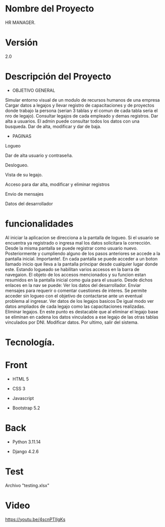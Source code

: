 # Nombre del Proyecto

HR MANAGER.

# Versión

2.0

# Descripción del Proyecto

- OBJETIVO GENERAL

Simular entorno visual de un modulo de recursos humanos de una empresa
Cargar datos a legajos y llevar registro de capacitaciones y de proyectos donde trabajo la persona (serian 3 tablas y el comun de cada tabla seria el nro de legajo).
Consultar legajos de cada empleado y demas registros.
Dar alta a usuarios.
El admin puede consultar todos los datos con una busqueda. Dar de alta, modificar y dar de baja.


- PAGINAS

Logueo

Dar de alta usuario y contraseña.

Deslogueo.

Vista de su legajo.

Acceso para dar alta, modificar y eliminar registros

Envio de mensajes

Datos del desarrollador

# funcionalidades

Al iniciar la aplicacion se direcciona a la pantalla de logueo. Si el usuario se encuentra ya registrado o ingresa mal los datos solicitara la corrección.
Desde la misma pantalla se puede registrar como usuario nuevo.
Posteriormente y cumpliendo alguno de los pasos anteriores se accede a la pantalla inicial.
Importante!. En cada pantalla se puede acceder a un boton llamado inicio que lleva a la pantalla principar desde cualquier lugar donde este.
Estando logueado se habilitan varios accesos en la barra de navegaion.
El objeto de los accesos mencionados y su funcion estan resumidos en la pantalla inicial como guia para el usuario.
Desde dichos enlaces en la nav se puede:
Ver los datos del desarrollador.
Enviar mensajes para requerir o comentar cuestiones de interes. Se permite acceder sin logueo con el objetivo de contactarse ante un eventual problema al ingresar.
Ver datos de los legajos basicos
De igual modo ver datos ampliados de cada legajo como las capacitaciones realizadas.
Eliminar legajos. En este punto es destacable que al eliminar el legajo base se eliminan en cadena los datos vinculados a ese legajo de las otras tablas vinculados por DNI.
Modificar datos.
Por ultimo, salir del sistema.

# Tecnología.

 # Front

- HTML 5

- CSS 3

- Javascript

- Bootstrap 5.2

 
 # Back

- Python 3.11.14

- Django 4.2.6


# Test

Archivo "testing.xlsx" 

# Video 

https://youtu.be/4scnPTIIgKs